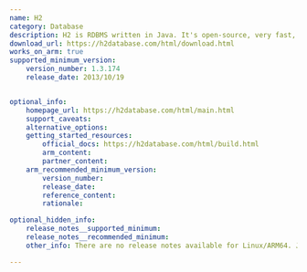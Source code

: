 ```yaml
---
name: H2
category: Database
description: H2 is RDBMS written in Java. It's open-source, very fast, provides browser-based console application, and has a small footprint of around 2.5 MB jar file size.
download_url: https://h2database.com/html/download.html
works_on_arm: true
supported_minimum_version:
    version_number: 1.3.174
    release_date: 2013/10/19


optional_info:
    homepage_url: https://h2database.com/html/main.html
    support_caveats:
    alternative_options:
    getting_started_resources:
        official_docs: https://h2database.com/html/build.html
        arm_content:
        partner_content:
    arm_recommended_minimum_version:
        version_number:
        release_date:
        reference_content:
        rationale:

optional_hidden_info:
    release_notes__supported_minimum:
    release_notes__recommended_minimum:
    other_info: There are no release notes available for Linux/ARM64. Jar for version 1.3.174 can be built from source (using openjdk 8 and the build script) on both Linux ARM64 and AMD64, prior versions are failing to build on both the platforms.

---
```

